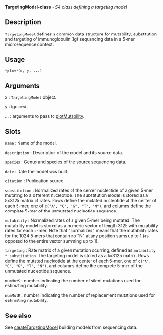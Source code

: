 **TargetingModel-class** - *S4 class defining a targeting model*

Description
--------------------

`TargetingModel` defines a common data structure for mutability, substitution and
targeting of immunoglobulin (Ig) sequencing data in a 5-mer microsequence context.


Usage
--------------------
```
"plot"(x, y, ...)
```

Arguments
-------------------

x
:   `TargetingModel` object.

y
:   ignored.

...
:   arguments to pass to [plotMutability](plotMutability.md).




Slots
-------------------



`name`
:   Name of the model.

`description`
:   Description of the model and its source data.

`species`
:   Genus and species of the source sequencing data.

`date`
:   Date the model was built.

`citation`
:   Publication source.

`substitution`
:   Normalized rates of the center nucleotide of a given 5-mer 
mutating to a different nucleotide. The substitution model 
is stored as a 5x3125 matrix of rates. Rows define
the mutated nucleotide at the center of each 5-mer, one of 
`c("A", "C", "G", "T", "N")`, and columns define the 
complete 5-mer of the unmutated nucleotide sequence.

`mutability`
:   Normalized rates of a given 5-mer being mutated. The 
mutability model is stored as a numeric vector of length 3125 
with mutability rates for each 5-mer. Note that "normalized" 
means that the mutability rates for the 1024 5-mers that 
contain no "N" at any position sums up to 1 (as opposed to 
the entire vector summing up to 1).

`targeting`
:   Rate matrix of a given mutation ocurring, defined as 
<code class = 'eq'>mutability * substitution</code>. The targeting model 
is stored as a 5x3125 matrix. Rows define
the mutated nucleotide at the center of each 5-mer, one of 
`c("A", "C", "G", "T", "N")`, and columns define the complete 5-mer 
of the unmutated nucleotide sequence.

`numMutS`
:   number indicating the number of silent mutations used for 
estimating mutability.

`numMutR`
:   number indicating the number of replacement mutations used 
for estimating mutability.




See also
-------------------

See [createTargetingModel](createTargetingModel.md) building models from sequencing data.






